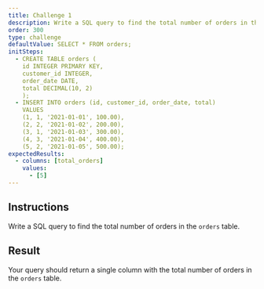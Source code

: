 ```yaml
---
title: Challenge 1
description: Write a SQL query to find the total number of orders in the `orders` table.
order: 300
type: challenge
defaultValue: SELECT * FROM orders;
initSteps:
  - CREATE TABLE orders (
    id INTEGER PRIMARY KEY,
    customer_id INTEGER,
    order_date DATE,
    total DECIMAL(10, 2)
    );
  - INSERT INTO orders (id, customer_id, order_date, total)
    VALUES
    (1, 1, '2021-01-01', 100.00),
    (2, 2, '2021-01-02', 200.00),
    (3, 1, '2021-01-03', 300.00),
    (4, 3, '2021-01-04', 400.00),
    (5, 2, '2021-01-05', 500.00);
expectedResults:
  - columns: [total_orders]
    values:
      - [5]
---
```


## Instructions

Write a SQL query to find the total number of orders in the `orders` table.

## Result

Your query should return a single column with the total number of orders in the `orders` table.
